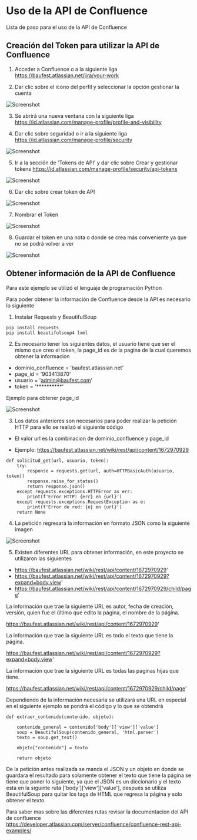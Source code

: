 # Uso de la API de Confluence

Lista de paso para el uso de la API de Confluence

## Creación del Token para utilizar la API de Confluence

1. Acceder a Confluence o a la siguiente liga https://baufest.atlassian.net/jira/your-work

2. Dar clic sobre el icono del perfil y seleccionar la opción gestionar la cuenta

![Screenshot](imagenes/API_1.png)

3. Se abrirá una nueva ventana con la siguiente liga https://id.atlassian.com/manage-profile/profile-and-visibility

4. Dar clic sobre seguridad o ir a la siguiente liga https://id.atlassian.com/manage-profile/security

![Screenshot](imagenes/API_2.png)

5. Ir a la sección de 'Tokens de API' y dar clic sobre Crear y gestionar tokens https://id.atlassian.com/manage-profile/security/api-tokens

![Screenshot](imagenes/API_3.png)

6. Dar clic sobre crear token de API

![Screenshot](imagenes/API_4.png)

7. Nombrar el Token

![Screenshot](imagenes/API_5.png)

8. Guardar el token en una nota o donde se crea más conveniente ya que no se podrá volver a ver

![Screenshot](imagenes/API_6.png)

## Obtener información de la API de Confluence

Para este ejemplo se utilizó el lenguaje de programación Python

Para poder obtener la información de Confluence desde la API es necesario lo siguiente

1. Instalar Requests y BeautifulSoup

```
pip install requests
pip install beautifulsoup4 lxml
```

2. Es necesario tener los siguientes datos, el usuario tiene que ser el mismo que creo el token, la page_id es de la pagina de la cual queremos obtener la informacion

- dominio_confluence = 'baufest.atlassian.net'
- page_id = '903413870' 
- usuario = 'admin@baufest.com'
- token = '**********'

Ejemplo para obtener page_id 

![Screenshot](imagenes/Confluence_1.png)

3. Los datos anteriores son necesarios para poder realizar la petición HTTP para ello se realizó el siguiente código

- El valor url es la combinacion de dominio_confluence y page_id

- Ejemplo: https://baufest.atlassian.net/wiki/rest/api/content/1672970929


```
def solicitud_get(url, usuario, token):
    try:
        response = requests.get(url, auth=HTTPBasicAuth(usuario, token))
        response.raise_for_status()
        return response.json()
    except requests.exceptions.HTTPError as err:
        print(f'Error HTTP: {err} en {url}')
    except requests.exceptions.RequestException as e:
        print(f'Error de red: {e} en {url}')
    return None
```

4. La petición regresará la información en formato JSON como la siguiente imagen

![Screenshot](imagenes/JSON.png)

5. Existen diferentes URL para obtener información, en este proyecto se utilizaron las siguientes

- https://baufest.atlassian.net/wiki/rest/api/content/1672970929'
- https://baufest.atlassian.net/wiki/rest/api/content/1672970929?expand=body.view'
- https://baufest.atlassian.net/wiki/rest/api/content/1672970929/child/page'

La información que trae la siguiente URL es autor, fecha de creación, versión, quien fue el último que edito la página, el nombre de la página.

https://baufest.atlassian.net/wiki/rest/api/content/1672970929'

La información que trae la siguiente URL es todo el texto que tiene la página.

https://baufest.atlassian.net/wiki/rest/api/content/1672970929?expand=body.view'

La información que trae la siguiente URL es todas las paginas hijas que tiene.

https://baufest.atlassian.net/wiki/rest/api/content/1672970929/child/page'

Dependiendo de la información necesaria se utilizará una URL en especial en el siguiente ejemplo se pondrá el código y lo que se obtendrá 

```
def extraer_contenido(contenido, objeto):

    contenido_general = contenido['body']['view']['value']
    soup = BeautifulSoup(contenido_general, 'html.parser')
    texto = soup.get_text()
    
    objeto["contenido"] = texto
    
    return objeto
```

De la petición antes realizada se manda el JSON y un objeto en donde se guardara el resultado para solamente obtener el texto que tiene la página se tiene que poner lo siguiente, ya que el  JSON es un diccionario y el texto esta en la siguinte ruta ['body']['view']['value'], después se utiliza BeautifulSoup para quitar los tags de HTML que regresa la página y solo obtener el texto 

Para saber mas sobre las diferentes rutas revisar la documentacion del API de confluence 
https://developer.atlassian.com/server/confluence/confluence-rest-api-examples/
